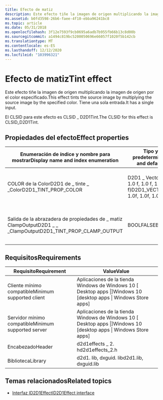 ```yaml
---
title: Efecto de matiz
description: Este efecto tiñe la imagen de origen multiplicando la imagen de origen por el color especificado. Tiene una sola entrada.
ms.assetid: b0fd3598-26b6-faee-4f10-ebba96241bc8
ms.topic: article
ms.date: 05/31/2018
ms.openlocfilehash: 3f12e7593f9cb0695a6adb7b955fb66b13c8d00b
ms.sourcegitcommit: a1494c819bc5200050696e66057f1020f5b142cb
ms.translationtype: MT
ms.contentlocale: es-ES
ms.lasthandoff: 12/12/2020
ms.locfileid: "103996321"
---
```

# <a name="tint-effect"></a><span data-ttu-id="741e3-104">Efecto de matiz</span><span class="sxs-lookup"><span data-stu-id="741e3-104">Tint effect</span></span>

<span data-ttu-id="741e3-105">Este efecto tiñe la imagen de origen multiplicando la imagen de origen por el color especificado.</span><span class="sxs-lookup"><span data-stu-id="741e3-105">This effect tints the source image by multiplying the source image by the specified color.</span></span> <span data-ttu-id="741e3-106">Tiene una sola entrada.</span><span class="sxs-lookup"><span data-stu-id="741e3-106">It has a single input.</span></span>

<span data-ttu-id="741e3-107">El CLSID para este efecto es CLSID \_ D2D1Tint.</span><span class="sxs-lookup"><span data-stu-id="741e3-107">The CLSID for this effect is CLSID\_D2D1Tint.</span></span>

## <a name="effect-properties"></a><span data-ttu-id="741e3-108">Propiedades del efecto</span><span class="sxs-lookup"><span data-stu-id="741e3-108">Effect properties</span></span>



| <span data-ttu-id="741e3-109">Enumeración de índice y nombre para mostrar</span><span class="sxs-lookup"><span data-stu-id="741e3-109">Display name and index enumeration</span></span>                    | <span data-ttu-id="741e3-110">Tipo y valor predeterminado</span><span class="sxs-lookup"><span data-stu-id="741e3-110">Type and default value</span></span>                              | <span data-ttu-id="741e3-111">Descripción</span><span class="sxs-lookup"><span data-stu-id="741e3-111">Description</span></span>                                                      |
|-------------------------------------------------------|-----------------------------------------------------|------------------------------------------------------------------|
| <span data-ttu-id="741e3-112">COLOR de la ColorD2D1 de \_ tinte \_ \_</span><span class="sxs-lookup"><span data-stu-id="741e3-112">ColorD2D1\_TINT\_PROP\_COLOR</span></span><br/>               | <span data-ttu-id="741e3-113">D2D1 \_ Vector \_ 4F (1.0 f, 1.0 f, 1.0 f, 1.0 f)</span><span class="sxs-lookup"><span data-stu-id="741e3-113">D2D1\_VECTOR\_4F(1.0f, 1.0f, 1.0f, 1.0f)</span></span><br/> | <span data-ttu-id="741e3-114">Los colores de la imagen de origen se multiplican por este valor.</span><span class="sxs-lookup"><span data-stu-id="741e3-114">Colors from the source image are multiplied by this value.</span></span>       |
| <span data-ttu-id="741e3-115">Salida de la abrazadera de propiedades de \_ matiz ClampOutputD2D1 \_ \_ \_</span><span class="sxs-lookup"><span data-stu-id="741e3-115">ClampOutputD2D1\_TINT\_PROP\_CLAMP\_OUTPUT</span></span><br/> | <span data-ttu-id="741e3-116">BOOLFALSE</span><span class="sxs-lookup"><span data-stu-id="741e3-116">BOOLFALSE</span></span><br/>                                | <span data-ttu-id="741e3-117">Indica si se deben fijar o no los valores de salida en el intervalo \[ 0, 1 \] .</span><span class="sxs-lookup"><span data-stu-id="741e3-117">Whether or not to clamp the output values to the range \[0, 1\].</span></span> |



 

## <a name="requirements"></a><span data-ttu-id="741e3-118">Requisitos</span><span class="sxs-lookup"><span data-stu-id="741e3-118">Requirements</span></span>



| <span data-ttu-id="741e3-119">Requisito</span><span class="sxs-lookup"><span data-stu-id="741e3-119">Requirement</span></span> | <span data-ttu-id="741e3-120">Value</span><span class="sxs-lookup"><span data-stu-id="741e3-120">Value</span></span> |
|--------------------------|---------------------------------------------------|
| <span data-ttu-id="741e3-121">Cliente mínimo compatible</span><span class="sxs-lookup"><span data-stu-id="741e3-121">Minimum supported client</span></span> | <span data-ttu-id="741e3-122">Aplicaciones de la tienda Windows de Windows 10 \[ Desktop apps \|\]</span><span class="sxs-lookup"><span data-stu-id="741e3-122">Windows 10 \[desktop apps \| Windows Store apps\]</span></span> |
| <span data-ttu-id="741e3-123">Servidor mínimo compatible</span><span class="sxs-lookup"><span data-stu-id="741e3-123">Minimum supported server</span></span> | <span data-ttu-id="741e3-124">Aplicaciones de la tienda Windows de Windows 10 \[ Desktop apps \|\]</span><span class="sxs-lookup"><span data-stu-id="741e3-124">Windows 10 \[desktop apps \| Windows Store apps\]</span></span> |
| <span data-ttu-id="741e3-125">Encabezado</span><span class="sxs-lookup"><span data-stu-id="741e3-125">Header</span></span>                   | <span data-ttu-id="741e3-126">d2d1effects \_ 2. h</span><span class="sxs-lookup"><span data-stu-id="741e3-126">d2d1effects\_2.h</span></span>                                  |
| <span data-ttu-id="741e3-127">Biblioteca</span><span class="sxs-lookup"><span data-stu-id="741e3-127">Library</span></span>                  | <span data-ttu-id="741e3-128">d2d1. lib, dxguid. lib</span><span class="sxs-lookup"><span data-stu-id="741e3-128">d2d1.lib, dxguid.lib</span></span>                              |



 ## <a name="related-topics"></a><span data-ttu-id="741e3-129">Temas relacionados</span><span class="sxs-lookup"><span data-stu-id="741e3-129">Related topics</span></span>

* [<span data-ttu-id="741e3-130">Interfaz ID2D1Effect</span><span class="sxs-lookup"><span data-stu-id="741e3-130">ID2D1Effect interface</span></span>](/windows/desktop/api/d2d1_1/nn-d2d1_1-id2d1effect)
